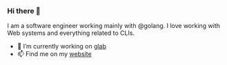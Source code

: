 ### Hi there 👋

I am a software engineer working mainly with @golang. I love working with Web systems and everything related to CLIs. 

- 🔭 I’m currently working on [glab](https://github.com/profclems/glab)
- 📫 Find me on my [website](https://zemzale.com)
